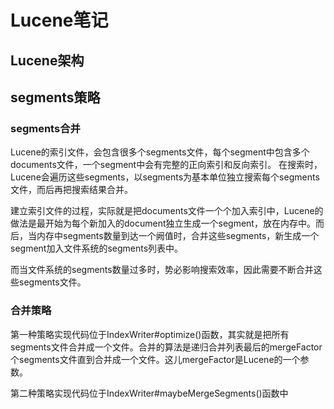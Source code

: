 # Lucene笔记

## Lucene架构













## segments策略

### segments合并

Lucene的索引文件，会包含很多个segments文件，每个segment中包含多个documents文件，一个segment中会有完整的正向索引和反向索引。
在搜索时，Lucene会遍历这些segments，以segments为基本单位独立搜索每个segments文件，而后再把搜索结果合并。

建立索引文件的过程，实际就是把documents文件一个个加入索引中，Lucene的做法是最开始为每个新加入的document独立生成一个segment，放在内存中。而后，当内存中segments数量到达一个阙值时，合并这些segments，新生成一个segment加入文件系统的segments列表中。

而当文件系统的segments数量过多时，势必影响搜索效率，因此需要不断合并这些segments文件。

### 合并策略

第一种策略实现代码位于IndexWriter#optimize()函数，其实就是把所有segments文件合并成一个文件。合并的算法是递归合并列表最后的mergeFactor个segments文件直到合并成一个文件。这儿mergeFactor是Lucene的一个参数。

第二种策略实现代码位于IndexWriter#maybeMergeSegments()函数中

















###